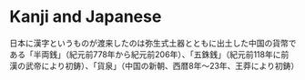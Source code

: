 # Kanji and Japanese

日本に漢字というものが渡来したのは弥生式土器とともに出土した中国の貨幣である「半両銭」（紀元前778年から紀元前206年）、「五銖銭」（紀元前118年に前漢の武帝により初鋳）、「貨泉」（中国の新朝、西暦8年～23年、王莽により初鋳）